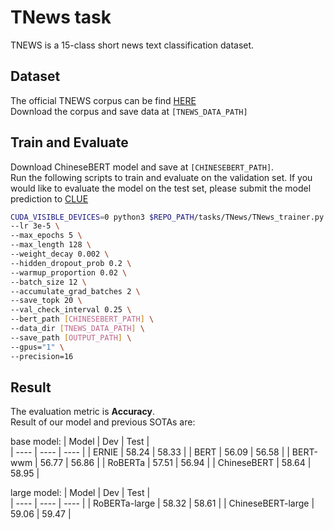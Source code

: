 # TNews task 
TNEWS is a 15-class short news text classification dataset. <br>

## Dataset
The official TNEWS corpus can be find [HERE](https://storage.googleapis.com/cluebenchmark/tasks/tnews_public.zip)  
Download the corpus and save data at `[TNEWS_DATA_PATH]`


## Train and Evaluate
Download ChineseBERT model and save at `[CHINESEBERT_PATH]`.  
Run the following scripts to train and evaluate on the validation set. 
If you would like to evaluate the model on the test set, please submit the model prediction to [CLUE](https://www.cluebenchmarks.com/)

```bash 
CUDA_VISIBLE_DEVICES=0 python3 $REPO_PATH/tasks/TNews/TNews_trainer.py \
--lr 3e-5 \
--max_epochs 5 \
--max_length 128 \
--weight_decay 0.002 \
--hidden_dropout_prob 0.2 \
--warmup_proportion 0.02 \
--batch_size 12 \
--accumulate_grad_batches 2 \
--save_topk 20 \
--val_check_interval 0.25 \
--bert_path [CHINESEBERT_PATH] \
--data_dir [TNEWS_DATA_PATH] \
--save_path [OUTPUT_PATH] \
--gpus="1" \
--precision=16
```

## Result
The evaluation metric is **Accuracy**.  
Result of our model and previous SOTAs are:

base model: 
| Model  | Dev | Test |  
|  ----  | ----  | ----  |
| ERNIE | 58.24 |  58.33 | 
| BERT | 56.09 |  56.58 | 
| BERT-wwm | 56.77 | 56.86 | 
| RoBERTa |   57.51 |  56.94 | 
| ChineseBERT | 58.64 | 58.95 | 

large model:
| Model  | Dev | Test |  
|   ---- | ----  | ----  |
| RoBERTa-large | 58.32 | 58.61 | 
| ChineseBERT-large |  59.06 | 59.47 | 